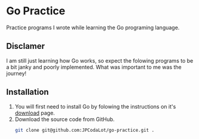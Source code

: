 # Go Practice

Practice programs I wrote while learning the Go programing language.

## Disclamer

I am still just learning how Go works, so expect the folowing programs to be a bit janky and poorly implemented. What was important to me was the journey!

## Installation

1.  You will first need to install Go by folowing the instructions on it's [download](https://go.dev/dl/) page.
2.  Download the source code from GitHub.
    ```sh
    git clone git@github.com:JPCodaLot/go-practice.git .
    ```

